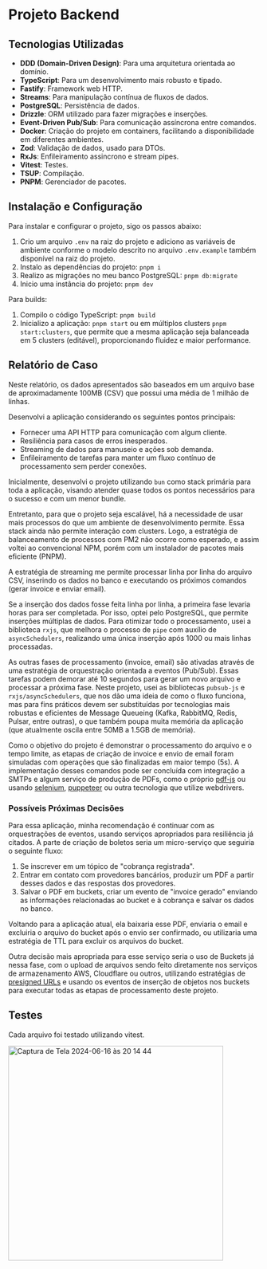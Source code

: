 # Projeto Backend
## Tecnologias Utilizadas

- **DDD (Domain-Driven Design)**: Para uma arquitetura orientada ao domínio.
- **TypeScript**: Para um desenvolvimento mais robusto e tipado.
- **Fastify**: Framework web HTTP.
- **Streams**: Para manipulação contínua de fluxos de dados.
- **PostgreSQL**: Persistência de dados.
- **Drizzle**: ORM utilizado para fazer migrações e inserções.
- **Event-Driven Pub/Sub**: Para comunicação assíncrona entre comandos.
- **Docker**: Criação do projeto em containers, facilitando a disponibilidade em diferentes ambientes.
- **Zod**: Validação de dados, usado para DTOs.
- **RxJs**: Enfileiramento assincrono e stream pipes.
- **Vitest**: Testes.
- **TSUP**: Compilação.
- **PNPM**: Gerenciador de pacotes.

## Instalação e Configuração

Para instalar e configurar o projeto, sigo os passos abaixo:

1. Crio um arquivo `.env` na raiz do projeto e adiciono as variáveis de ambiente conforme o modelo descrito no arquivo `.env.example` também disponível na raiz do projeto.
2. Instalo as dependências do projeto: `pnpm i`
3. Realizo as migrações no meu banco PostgreSQL: `pnpm db:migrate`
4. Inicio uma instância do projeto: `pnpm dev`

Para builds:
1. Compilo o código TypeScript: `pnpm build`
2. Inicializo a aplicação: `pnpm start` ou em múltiplos clusters `pnpm start:clusters`, que permite que a mesma aplicação seja balanceada em 5 clusters (editável), proporcionando fluidez e maior performance.

## Relatório de Caso

Neste relatório, os dados apresentados são baseados em um arquivo base de aproximadamente 100MB (CSV) que possui uma média de 1 milhão de linhas.

Desenvolvi a aplicação considerando os seguintes pontos principais:
- Fornecer uma API HTTP para comunicação com algum cliente.
- Resiliência para casos de erros inesperados.
- Streaming de dados para manuseio e ações sob demanda.
- Enfileiramento de tarefas para manter um fluxo contínuo de processamento sem perder conexões.

Inicialmente, desenvolvi o projeto utilizando `bun` como stack primária para toda a aplicação, visando atender quase todos os pontos necessários para o sucesso e com um menor bundle.

Entretanto, para que o projeto seja escalável, há a necessidade de usar mais processos do que um ambiente de desenvolvimento permite. Essa stack ainda não permite interação com clusters. Logo, a estratégia de balanceamento de processos com PM2 não ocorre como esperado, e assim voltei ao convencional NPM, porém com um instalador de pacotes mais eficiente (PNPM).

A estratégia de streaming me permite processar linha por linha do arquivo CSV, inserindo os dados no banco e executando os próximos comandos (gerar invoice e enviar email).

Se a inserção dos dados fosse feita linha por linha, a primeira fase levaria horas para ser completada. Por isso, optei pelo PostgreSQL, que permite inserções múltiplas de dados. Para otimizar todo o processamento, usei a biblioteca `rxjs`, que melhora o processo de `pipe` com auxílio de `asyncSchedulers`, realizando uma única inserção após 1000 ou mais linhas processadas.

As outras fases de processamento (invoice, email) são ativadas através de uma estratégia de orquestração orientada a eventos (Pub/Sub). Essas tarefas podem demorar até 10 segundos para gerar um novo arquivo e processar a próxima fase. Neste projeto, usei as bibliotecas `pubsub-js` e `rxjs/asyncSchedulers`, que nos dão uma ideia de como o fluxo funciona, mas para fins práticos devem ser substituídas por tecnologias mais robustas e eficientes de Message Queueing (Kafka, RabbitMQ, Redis, Pulsar, entre outras), o que também poupa muita memória da aplicação (que atualmente oscila entre 50MB a 1.5GB de memória).

Como o objetivo do projeto é demonstrar o processamento do arquivo e o tempo limite, as etapas de criação de invoice e envio de email foram simuladas com operações que são finalizadas em maior tempo (5s). A implementação desses comandos pode ser concluída com integração a SMTPs e algum serviço de produção de PDFs, como o próprio [pdf-js](https://mozilla.github.io/pdf.js/) ou usando [selenium](https://www.selenium.dev/), [puppeteer](https://github.com/puppeteer/puppeteer/tree/main) ou outra tecnologia que utilize webdrivers.

### Possíveis Próximas Decisões

Para essa aplicação, minha recomendação é continuar com as orquestrações de eventos, usando serviços apropriados para resiliência já citados. A parte de criação de boletos seria um micro-serviço que seguiria o seguinte fluxo:

1. Se inscrever em um tópico de "cobrança registrada".
2. Entrar em contato com provedores bancários, produzir um PDF a partir desses dados e das respostas dos provedores.
3. Salvar o PDF em buckets, criar um evento de "invoice gerado" enviando as informações relacionadas ao bucket e à cobrança e salvar os dados no banco.

Voltando para a aplicação atual, ela baixaria esse PDF, enviaria o email e excluiria o arquivo do bucket após o envio ser confirmado, ou utilizaria uma estratégia de TTL para excluir os arquivos do bucket.

Outra decisão mais apropriada para esse serviço seria o uso de Buckets já nessa fase, com o upload de arquivos sendo feito diretamente nos serviços de armazenamento AWS, Cloudflare ou outros, utilizando estratégias de [presigned URLs](https://docs.aws.amazon.com/AmazonS3/latest/userguide/ShareObjectPreSignedURL.html) e usando os eventos de inserção de objetos nos buckets para executar todas as etapas de processamento deste projeto.


## Testes
Cada arquivo foi testado utilizando vitest.


<img width="431" alt="Captura de Tela 2024-06-16 às 20 14 44" src="https://github.com/alysonvilela/app-csv/assets/22202745/fea4ed51-87bb-4689-8fc2-ee5b92304bf8">
